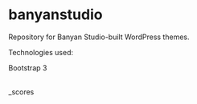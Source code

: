 # banyanstudio
Repository for Banyan Studio-built WordPress themes.

Technologies used:


Bootstrap 3

</br>
_scores

